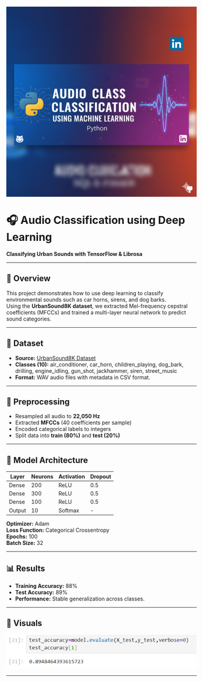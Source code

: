 ![Audio Classification using Machine Learning](ImageA.png)

# 🎧 Audio Classification using Deep Learning
**Classifying Urban Sounds with TensorFlow & Librosa**

---

## 📖 Overview
This project demonstrates how to use deep learning to classify environmental sounds such as car horns, sirens, and dog barks.  
Using the **UrbanSound8K dataset**, we extracted Mel-frequency cepstral coefficients (MFCCs) and trained a multi-layer neural network to predict sound categories.

---

## 📂 Dataset
- **Source:** [UrbanSound8K Dataset](https://urbansounddataset.weebly.com/urbansound8k.html)
- **Classes (10):** air_conditioner, car_horn, children_playing, dog_bark, drilling, engine_idling, gun_shot, jackhammer, siren, street_music  
- **Format:** WAV audio files with metadata in CSV format.

---

## 🧹 Preprocessing
- Resampled all audio to **22,050 Hz**
- Extracted **MFCCs** (40 coefficients per sample)
- Encoded categorical labels to integers
- Split data into **train (80%)** and **test (20%)**

---

## 🧠 Model Architecture
| Layer | Neurons | Activation | Dropout |
|-------|----------|-------------|----------|
| Dense | 200 | ReLU | 0.5 |
| Dense | 300 | ReLU | 0.5 |
| Dense | 100 | ReLU | 0.5 |
| Output | 10 | Softmax | - |

**Optimizer:** Adam  
**Loss Function:** Categorical Crossentropy  
**Epochs:** 100  
**Batch Size:** 32  

---

## 📊 Results
- **Training Accuracy:** 88%  
- **Test Accuracy:** 89%  
- **Performance:** Stable generalization across classes.

---

## 🎨 Visuals
![Model Accuracy](ModelAcc.png)


---
